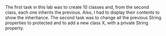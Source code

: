 The first task in this lab was to create 10 classes and, from the second class, each one inherits the previous. Also, I had to display their contents to show the inheritance.
The second task was to change all the previous String properties to protected and to add a new class X, with a private String property.
